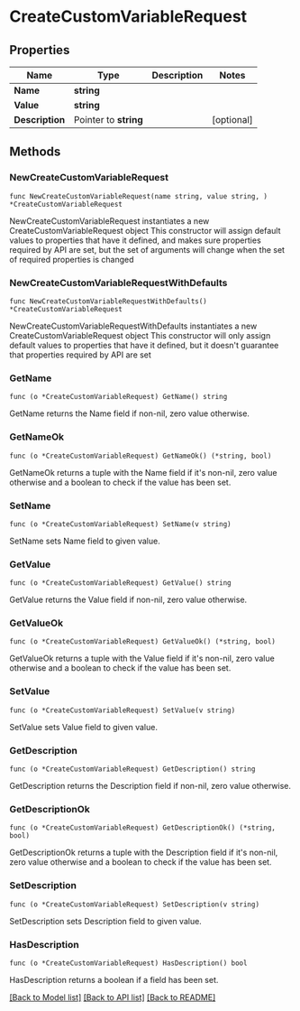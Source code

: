 # CreateCustomVariableRequest

## Properties

Name | Type | Description | Notes
------------ | ------------- | ------------- | -------------
**Name** | **string** |  | 
**Value** | **string** |  | 
**Description** | Pointer to **string** |  | [optional] 

## Methods

### NewCreateCustomVariableRequest

`func NewCreateCustomVariableRequest(name string, value string, ) *CreateCustomVariableRequest`

NewCreateCustomVariableRequest instantiates a new CreateCustomVariableRequest object
This constructor will assign default values to properties that have it defined,
and makes sure properties required by API are set, but the set of arguments
will change when the set of required properties is changed

### NewCreateCustomVariableRequestWithDefaults

`func NewCreateCustomVariableRequestWithDefaults() *CreateCustomVariableRequest`

NewCreateCustomVariableRequestWithDefaults instantiates a new CreateCustomVariableRequest object
This constructor will only assign default values to properties that have it defined,
but it doesn't guarantee that properties required by API are set

### GetName

`func (o *CreateCustomVariableRequest) GetName() string`

GetName returns the Name field if non-nil, zero value otherwise.

### GetNameOk

`func (o *CreateCustomVariableRequest) GetNameOk() (*string, bool)`

GetNameOk returns a tuple with the Name field if it's non-nil, zero value otherwise
and a boolean to check if the value has been set.

### SetName

`func (o *CreateCustomVariableRequest) SetName(v string)`

SetName sets Name field to given value.


### GetValue

`func (o *CreateCustomVariableRequest) GetValue() string`

GetValue returns the Value field if non-nil, zero value otherwise.

### GetValueOk

`func (o *CreateCustomVariableRequest) GetValueOk() (*string, bool)`

GetValueOk returns a tuple with the Value field if it's non-nil, zero value otherwise
and a boolean to check if the value has been set.

### SetValue

`func (o *CreateCustomVariableRequest) SetValue(v string)`

SetValue sets Value field to given value.


### GetDescription

`func (o *CreateCustomVariableRequest) GetDescription() string`

GetDescription returns the Description field if non-nil, zero value otherwise.

### GetDescriptionOk

`func (o *CreateCustomVariableRequest) GetDescriptionOk() (*string, bool)`

GetDescriptionOk returns a tuple with the Description field if it's non-nil, zero value otherwise
and a boolean to check if the value has been set.

### SetDescription

`func (o *CreateCustomVariableRequest) SetDescription(v string)`

SetDescription sets Description field to given value.

### HasDescription

`func (o *CreateCustomVariableRequest) HasDescription() bool`

HasDescription returns a boolean if a field has been set.


[[Back to Model list]](../README.md#documentation-for-models) [[Back to API list]](../README.md#documentation-for-api-endpoints) [[Back to README]](../README.md)


